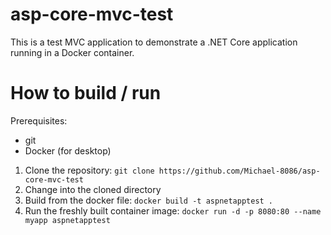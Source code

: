 # asp-core-mvc-test

This is a test MVC application to demonstrate a .NET Core application running in a Docker container.

# How to build / run

Prerequisites:
* git
* Docker (for desktop)

1. Clone the repository: `git clone https://github.com/Michael-8086/asp-core-mvc-test`
2. Change into the cloned directory
3. Build from the docker file: `docker build -t aspnetapptest .`
4. Run the freshly built container image: `docker run -d -p 8080:80 --name myapp aspnetapptest`